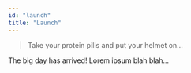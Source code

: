```yaml
---
id: "launch"
title: "Launch"
---
```


> Take your protein pills and put your helmet on...

The big day has arrived! Lorem ipsum blah blah...

